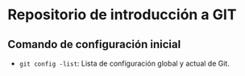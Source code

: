 # Repositorio de introducción a GIT

## Comando de configuración inicial

- `git config -list`: Lista de configuración global y actual de Git.
